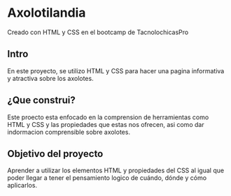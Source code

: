 # Axolotilandia
Creado con HTML y CSS en el bootcamp de TacnolochicasPro

## Intro
En este proyecto, se utilizo HTML y CSS para hacer una pagina informativa y atractiva sobre los axolotes.

## ¿Que construi?
Este proecto esta enfocado en la comprension de herramientas como HTML y CSS y las propiedades que estas nos ofrecen, asi como dar indormacion comprensible sobre axolotes.

## Objetivo del proyecto 
Aprender a utilizar los elementos HTML y propiedades del CSS al igual que poder llegar a tener el pensamiento logico de cuándo, dónde y cómo aplicarlos.
